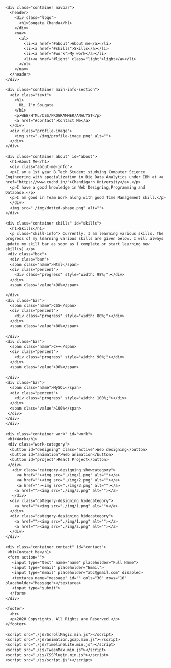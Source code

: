 <!DOCTYPE html>
<html lang="en">
  <head>
    <meta charset="UTF-8" />
    <meta name="viewport" content="width=device-width, initial-scale=1.0" />
    <meta http-equiv="X-UA-Compatible" content="ie=edge" />
    <link rel="stylesheet" href="./css/animate.css" />
    <link rel="stylesheet" href="./css/style.css" />
    <title>Sougata Chanda | HOME</title>
  </head>
  <body>
    
    <div class="container navbar">
      <header>
        <div class="logo">
          <h1>Sougata Chanda</h1>
        </div>
        <nav>
          <ul>
            <li><a href="#about">About me</a></li>
            <li><a href="#skills">Skills</a></li>
            <li><a href="#work">My work</a></li>
            <li><a href="#light" class="light">light</a></li>
          </ul>
        </nav>
      </header>
    </div>

    <div class="container main-info-section">
      <div class="text">
        <h1>
          Hi, I'm Sougata
        </h1>
        <p>WEB/HTML/CSS/PROGRAMMER/ANALYST</p>
        <a href="#contact">Contact Me</a>
      </div>
      <div class="profile-image">
        <img src="./img/profile-image.png" alt="">
      </div>
    </div>

    <div class="container about" id="about">
      <h1>About Me</h1>
      <div class="about-me-info">
      <p>I am a 1st year B.Tech Student studying Computer Science Engineering with specialization in Big Data Analytics under IBM at <a href="https://www.cuchd.in/">Chandigarh University</a>.</p>
      <p>I have a good knowledge in Web Designing,Programming and Database.</p>
      <p>I am good in Team Work along with good Time Management skill.</p> 
      </div>
      <img src="./img/dotted-shape.png" alt="">
    </div>

    <div class="container skills" id="skills">
      <h1>Skills</h1>
      <p class="skill-info"> Currently, I am learning various skills. The progress of my learning various skills are given below. I will always update my skill bar as soon as I complete or start learning new skill(s).</p>
     <div class="box">
      <div class="bar">
      <span class="name">Html</span>
      <div class="percent">
        <div class="progress" style="width: 98%;"></div>
      </div>
      <span class="value">98%</span>
    
    </div>
    <div class="bar">
      <span class="name">CSS</span>
      <div class="percent">
        <div class="progress" style="width: 80%;"></div>
      </div>
      <span class="value">80%</span>
    
    </div>
    <div class="bar">
      <span class="name">C++</span>
      <div class="percent">
        <div class="progress" style="width: 90%;"></div>
      </div>
      <span class="value">90%</span>
    
    </div>
    <div class="bar">
      <span class="name">MySQL</span>
      <div class="percent">
        <div class="progress" style="width: 100%;"></div>
      </div>
      <span class="value">100%</span>
     </div>
    </div>
    </div>

    <div class="container work" id="work">
     <h1>Work</h1>
     <div class="work-category">
      <button id="designing" class="active">Web designing</button>
      <button id="animation">Web animation</button>
      <button id="project">React Project</button>
     </div>
       <div class="category-designing showcategory">
         <a href=""><img src="./img/1.png" alt=""></a>
         <a href=""><img src="./img/2.png" alt=""></a>
         <a href=""><img src="./img/3.png" alt=""></a>
        <a href=""><img src="./img/3.png" alt=""></a>
       </div>
      <div class="category-designing hidecategory">
        <a href=""><img src="./img/1.png" alt=""></a>
      </div>
      <div class="category-designing hidecategory">
        <a href=""><img src="./img/1.png" alt=""></a>
        <a href=""><img src="./img/2.png" alt=""></a>
      </div>
    </div> 

    <div class="container contact" id="contact">
     <h1>Contact Me</h1>
     <form action="">
       <input type="text" name="name" placeholder="Full Name">
       <input type="email" placeholder="Email">
       <input type="email" placeholder="abc@gmail.com" disabled>
       <textarea name="message" id="" cols="30" rows="10" placeholder="Message"></textarea>
       <input type="submit">     
      </form>
    </div>

    <footer>
      <hr>
      <p>2020 Copyrights. All Rights are Reserved </p>
    </footer>

    <script src="./js/ScrollMagic.min.js"></script>
    <script src="./js/animation.gsap.min.js"></script>
    <script src="./js/TimelineLite.min.js"></script>
    <script src="./js/TweenMax.min.js"></script>
    <script src="./js/CSSPlugin.min.js"></script>
    <script src="./js/script.js"></script>
  </body>
</html>
